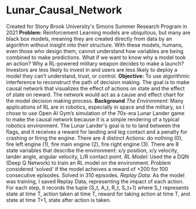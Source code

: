 # Lunar_Causal_Network
Created for Stony Brook University's Simons Summer Research Program in 2021
**Problem:** Reinforcement Learning models are ubiquitous, but many are black box models, meaning they are created directly from data by an algorithm without insight into their structure. With these models, humans, even those who design them, cannot understand how variables are being combined to make predictions. What if we want to know why a model took an action? Why a RL-powered military weapon decides to make a launch? Investors are less likely to invest in and users are less likely to deploy a model they can’t understand, trust, or control.
**Objective:** To use algorithmic interference to reconstruct the path of decision making. The goal is to make causal network that visualizes the effect of actions on state and the effect of state on reward. The network would act as a cause and effect chart for the model decision making process.
**Background**
_The Environment:_ Many applications of RL are in robotics, especially in space and the military, so I chose to use Open AI Gym’s simulation of the 70s-era Lunar Lander game to make the causal network because it is a simple rendering of a typical robotics environment. The Lunar Lander's goal is to to land between the flags, and it receives a reward for landing and leg contact and a penalty for crashing or firing the engine. There are 4 distinct Actions: do nothing (0), fire left engine (1), fire main engine (2), fire right engine (3). There are 8 state variables that describe the environment: x/y position, x/y velocity, lander angle, angular velocity, L/R contact point.
_RL Model:_ Used the a DQN (Deep Q Network) to train an RL model on the environment. Problem considered 'solved' if the model acheives a reward of +200 for 100 consecutive episodes. Solved in 310 episodes.
_Replay Data:_ As the model was training, I saved Replay Data, representing the impact of each action. For each step, it records the tuple (S_t, A_t, R_t, S_t+1) where S_t represents state at time T, action taken at time T, reward for taking action at time T, and state at time T+1, state after action is taken. 


